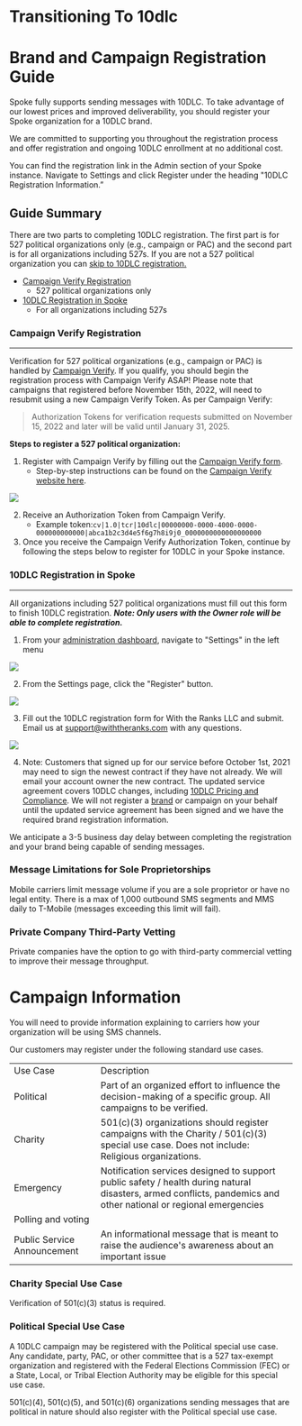 # Transitioning To 10dlc

Brand and Campaign Registration Guide
=====================================

Spoke fully supports sending messages with 10DLC. To
take advantage of our lowest prices and improved deliverability,
you should register your Spoke organization for a 10DLC brand.

We are committed to supporting you throughout the registration
process and offer registration and ongoing 10DLC enrollment at
no additional cost.

You can find the registration link in the Admin section of your
Spoke instance. Navigate to Settings and click Register
under the heading "10DLC Registration Information.”

Guide Summary
-------------

There are two parts to completing 10DLC registration. The first
part is for 527 political organizations only (e.g., campaign or
PAC) and the second part is for all organizations including
527s. If you are not a 527 political organization you can [skip to 10DLC registration.](#10dlc-registration-in-spoke)

* [Campaign Verify Registration](#campaign-verify-registration)
  + 527 political organizations only
* [10DLC Registration in Spoke](#10dlc-registration-in-spoke)
  + For all organizations including 527s

### Campaign Verify Registration
----------------------------

Verification for 527 political organizations (e.g., campaign or
PAC) is handled by [Campaign Verify](https://www.campaignverify.org/). If you qualify, you should begin the registration process
with Campaign Verify ASAP! Please note that campaigns that
registered before November 15th, 2022, will need to resubmit
using a new Campaign Verify Token. As per Campaign Verify:

> Authorization Tokens for verification requests submitted on
> November 15, 2022 and later will be valid until January 31,
> 2025.

**Steps to register a 527 political organization:**

1. Register with Campaign Verify by filling out the [Campaign Verify form](https://www.campaignverify.org/#signup).
   * Step-by-step instructions can be found on the [Campaign Verify website here](https://www.campaignverify.org/our-process).

![](https://s3.amazonaws.com/helpscout.net/docs/assets/5d4878eb2c7d3a330e3c1b86/images/64879ca8969cec658daaf7f0/file-4VE9Xx8yoZ.png)

2. Receive an Authorization Token from Campaign Verify.
   * Example token:`cv|1.0|tcr|10dlc|00000000-0000-4000-0000-000000000000|abca1b2c3d4e5f6g7h8i9j0_0000000000000000000`
3. Once you receive the Campaign Verify Authorization Token,
   continue by following the steps below to register for 10DLC
   in your Spoke instance.

### 10DLC Registration in Spoke
---------------------------

All organizations including 527 political organizations must
fill out this form to finish 10DLC registration. ***Note: Only users with the Owner role will be able to
complete registration.***

1. From your [administration dashboard](https://withtheranks.com/docs/spoke/for-spoke-admins/dashboards), navigate to "Settings" in the left menu

![](https://s3.amazonaws.com/helpscout.net/docs/assets/5d4878eb2c7d3a330e3c1b86/images/64879f041211660f0912d895/file-SFrHMa99fl.png)

2. From the Settings page, click the "Register"
   button.

![](https://s3.amazonaws.com/helpscout.net/docs/assets/5d4878eb2c7d3a330e3c1b86/images/6487a1335fc2fe6b6dc5fcd8/file-4UrQH5f5YK.png)

3. Fill out the 10DLC registration form for With the Ranks LLC and
   submit. Email us at [support@withtheranks.com](mailto:support@withtheranks.com) with any questions.

![](https://s3.amazonaws.com/helpscout.net/docs/assets/5d4878eb2c7d3a330e3c1b86/images/6487a1da7f8c2575e3544c18/file-PK4h6HfuNf.png)

4. Note: Customers that signed up for our service before
   October 1st, 2021 may need to sign the newest contract if
   they have not already. We will email your account owner the
   new contract. The updated service agreement covers 10DLC
   changes, including [10DLC Pricing and Compliance](https://docs.spokerewired.com/article/129-10dlc-pricing). We will not register a [brand](https://withtheranks.com/docs/spoke/for-spoke-admins/10dlc-glossary) or campaign on your behalf until the updated service agreement
   has been signed and we have the required brand registration information.

We anticipate a 3-5 business day delay between completing the
registration and your brand being capable of sending messages.

  

### Message Limitations for Sole Proprietorships

Mobile carriers limit message volume if you are a sole
proprietor or have no legal entity. There is a max of 1,000
outbound SMS segments and MMS daily to T-Mobile (messages
exceeding this limit will fail).

  

### Private Company Third-Party Vetting

Private companies have the option to go with third-party
commercial vetting to improve their message throughput.

Campaign Information
====================

You will need to provide information explaining to carriers how
your organization will be using SMS channels.

Our customers may register under the following standard use
cases.

|  |  |
| --- | --- |
| Use Case | Description |
| Political | Part of an organized effort to influence the decision-making of a specific group.  All campaigns to be verified. |
| Charity | 501(c)(3) organizations should register campaigns with the Charity / 501(c)(3) special use case. Does not include: Religious organizations. |
| Emergency | Notification services designed to support public safety / health during natural disasters, armed conflicts, pandemics and other national or regional emergencies |
| Polling and voting |  |
| Public Service Announcement | An informational message that is meant to raise the audience's awareness about an important issue |

### Charity Special Use Case

Verification of 501(c)(3) status is required.

  

### Political Special Use Case

A 10DLC campaign may be registered with the Political special
use case. Any candidate, party, PAC, or other committee that is
a 527 tax-exempt organization and registered with the Federal
Elections Commission (FEC) or a State, Local, or Tribal Election
Authority may be eligible for this special use case.

501(c)(4), 501(c)(5), and 501(c)(6) organizations sending
messages that are political in nature should also register with
the Political special use case.

 